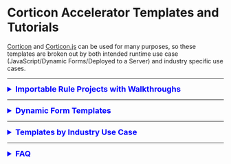 # Corticon Accelerator Templates and Tutorials

[Corticon](https://www.progress.com/corticon) and [Corticon.js](https://www.progress.com/corticon-js) can be used for many purposes, so these templates are broken out by both intended runtime use case (JavaScript/Dynamic Forms/Deployed to a Server) and industry specific use cases. 

---

<div class="accordion">

<details>
<summary style=" font-weight: bold; font-size: large; color: 0000ff">Importable Rule Projects with Walkthroughs</summary>

### All Rule Project Templates

#### [Calculate Compound Interest](templates/Calculate-Compound-Interest/README.md)

#### [Commission Calculations](templates/Commission-Calculations/README.md)

#### [Hazardous Gas First Order Decay](templates/Hazardous-Gas/README.md)

#### [IPv4 Validation](templates/IPv4-Validation/README.md)

#### [Matchmaking](templates/Matchmaking/README.md)

#### [Oyster Harvesting](templates/Oyster-Harvesting/README.md)

#### [Postage Calculation](templates/Postage-Calculation/README.md).

#### [Sunrise Sunset REST API](templates/Sunrise-Sunset-REST-API/README.md)

#### [Who will be the heir to the throne](templates/Who-is-Heir-to-throne/README.md)

#### [Who won the race](templates/Who-Won-The-Race/README.md)


#### [Work Scheduling Outside of Weekends and Holidays](templates/Working-Days/README.md)


#### [Pharmaceutical Dosing](templates/Pharmaceutical-Dosing/README.md)


#### [Cargo Shipping](templates/Iterating-Collections/README.md)

</div>

<hr>

<div class="accordion">

<details>
<summary style=" font-weight: bold; font-size: large; color: 0000ff">Dynamic Form Templates</summary>

  Rule Project templates for use in Corticon.js Studio, and generated into a JavaScript Decision Function driving client-side dynamic form behavior

#### [Car Insurance Application](templates/Car-Insurance/README.md)
#### [Registration for a conference](templates/Conference-Registration/README.md)
#### [Country State City Selector](templates/Country-State-City-Selector/README.md)
#### [Type 2 Diabetes Risk](templates/Diabetes-Risk-Score-(Type-2)/README.md)
#### [What's wrong with my plant?](templates/Plant-Clinic/README.md)
#### [Select Vehicle Model based on make, year based on both](templates/Select-Vehicle-Model-Make-Year/README.md)
#### [Calculate Income Tax Bill](templates/US-2021-Income-Tax-Calculator/README.md)

</details>

<hr>

<details>
<summary style="font-weight: bold; font-size: large; color: 0000ff">Templates by Industry Use Case</summary>

  <h3>Clinical Decision Support</h3>
  *  <a href="templates/Pharmaceutical-Dosing/README.md">Pharmaceutical Dosing</a> 

<h3>Financial Services</h3>
  *  <a href="templates/Calculate-Compound-Interest/README.md">Calculate Compound Interest</a> 
</details>
<hr>

<details>
<summary style="font-weight: bold; font-size: large; color: 0000ff">FAQ</summary>
<br>
<details>

<summary> How do I import a rule project into Corticon Studio or Corticon.js Studio? </summary>

<div align="left">
    
<iframe width="560" height="315" src="https://www.youtube.com/embed/J4Mizdn3cEk" title="YouTube video player" frameborder="0" allow="accelerometer; autoplay; clipboard-write; encrypted-media; gyroscope; picture-in-picture; web-share" allowfullscreen></iframe>
 
 </div>

</details>

